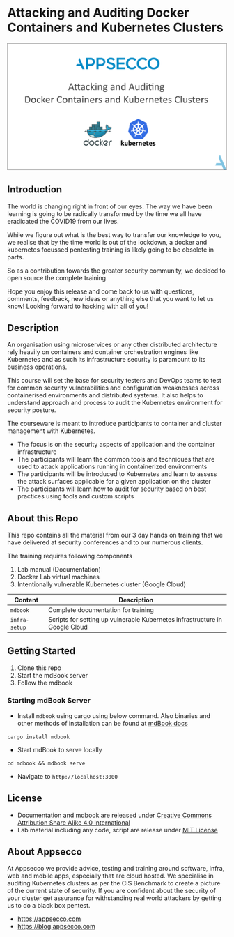 # Attacking and Auditing Docker Containers and Kubernetes Clusters

![Attacking and Auditing Docker Containers and Kubernetes Clusters](github-images/k8s-docker-github-background.png)

## Introduction

The world is changing right in front of our eyes. The way we have been learning is going to be radically transformed by the time we all have eradicated the COVID19 from our lives.

While we figure out what is the best way to transfer our knowledge to you, we realise that by the time world is out of the lockdown, a docker and kubernetes focussed pentesting training is likely going to be obsolete in parts.

So as a contribution towards the greater security community, we decided to open source the complete training.

Hope you enjoy this release and come back to us with questions, comments, feedback, new ideas or anything else that you want to let us know! Looking forward to hacking with all of you!

## Description

An organisation using microservices or any other distributed architecture rely heavily on containers and container orchestration engines like Kubernetes and as such its infrastructure security is paramount to its business operations.

This course will set the base for security testers and DevOps teams to test for common security vulnerabilities and configuration weaknesses across containerised environments and distributed systems. It also helps to understand approach and process to audit the Kubernetes environment for security posture.

The courseware is meant to introduce participants to container and cluster management with Kubernetes.

* The focus is on the security aspects of application and the container infrastructure
* The participants will learn the common tools and techniques that are used to attack applications running in containerized environments
* The participants will be introduced to Kubernetes and learn to assess the attack surfaces applicable for a given application on the cluster
* The participants will learn how to audit for security based on best practices using tools and custom scripts

## About this Repo

This repo contains all the material from our 3 day hands on training that we have delivered at security conferences and to our numerous clients.

The training requires following components

1. Lab manual (Documentation)
2. Docker Lab virtual machines
3. Intentionally vulnerable Kubernetes cluster (Google Cloud)

| Content       | Description                                                                 |
| ------------- | --------------------------------------------------------------------------- |
| `mdbook`      | Complete documentation for training                                         |
| `infra-setup` | Scripts for setting up vulnerable Kubernetes infrastructure in Google Cloud |

## Getting Started

1. Clone this repo
2. Start the mdBook server
3. Follow the mdbook

### Starting mdBook Server

* Install `mdbook` using cargo using below command. Also binaries and other methods of installation can be found at [mdBook docs](https://github.com/rust-lang/mdBook)

```
cargo install mdbook
```

* Start mdBook to serve locally

```
cd mdbook && mdbook serve
```

* Navigate to `http://localhost:3000`

## License

* Documentation and mdbook are released under [Creative Commons Attribution Share Alike 4.0 International](CC-BY-SA-LICENSE.txt)
* Lab material including any code, script are release under [MIT License](MIT-LICENSE.txt)

## About Appsecco

At Appsecco we provide advice, testing and training around software, infra, web and mobile apps, especially that are cloud hosted. We specialise in auditing Kubernetes clusters as per the CIS Benchmark to create a picture of the current state of security. If you are confident about the security of your cluster get assurance for withstanding real world attackers by getting us to do a black box pentest.

* https://appsecco.com
* https://blog.appsecco.com



